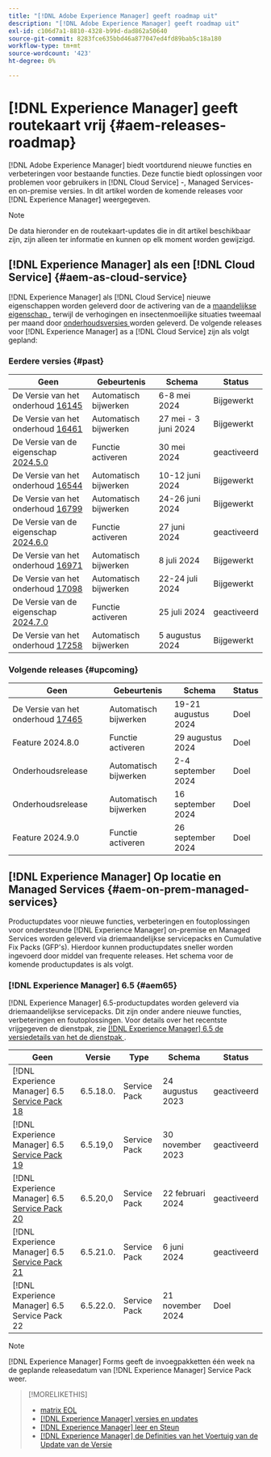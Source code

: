 ```yaml
---
title: "[!DNL Adobe Experience Manager] geeft roadmap uit"
description: "[!DNL Adobe Experience Manager] geeft roadmap uit"
exl-id: c106d7a1-8810-4328-b99d-dad862a50640
source-git-commit: 8283fce635bbd46a877047ed4fd89bab5c18a180
workflow-type: tm+mt
source-wordcount: '423'
ht-degree: 0%

---
```



# [!DNL Experience Manager] geeft routekaart vrij {#aem-releases-roadmap}

[!DNL Adobe Experience Manager] biedt voortdurend nieuwe functies en verbeteringen voor bestaande functies. Deze functie biedt oplossingen voor problemen voor gebruikers in [!DNL Cloud Service] -, Managed Services- en on-premise versies. In dit artikel worden de komende releases voor [!DNL Experience Manager] weergegeven.

>[!NOTE]
>
>De data hieronder en de routekaart-updates die in dit artikel beschikbaar zijn, zijn alleen ter informatie en kunnen op elk moment worden gewijzigd.

## [!DNL Experience Manager] als een [!DNL Cloud Service] {#aem-as-cloud-service}

[!DNL Experience Manager] als [!DNL Cloud Service] nieuwe eigenschappen worden geleverd door de activering van de a [ maandelijkse eigenschap ](https://experienceleague.adobe.com/en/docs/experience-manager-cloud-service/content/release-notes/release-notes/release-notes-current), terwijl de verhogingen en insectenmoeilijke situaties tweemaal per maand door [ onderhoudsversies ](https://experienceleague.adobe.com/en/docs/experience-manager-cloud-service/content/release-notes/maintenance/latest) worden geleverd.
De volgende releases voor [!DNL Experience Manager] as a [!DNL Cloud Service] zijn als volgt gepland:

### Eerdere versies {#past}

| Geen | Gebeurtenis | Schema | Status |
|---|---|---|---|
| De Versie van het onderhoud [ 16145 ](https://experienceleague.adobe.com/en/docs/experience-manager-cloud-service/content/release-notes/maintenance/2024/2024-5-0#release-16145) | Automatisch bijwerken | 6-8 mei 2024 | Bijgewerkt |
| De Versie van het onderhoud [ 16461 ](https://experienceleague.adobe.com/en/docs/experience-manager-cloud-service/content/release-notes/maintenance/2024/2024-5-0#release-16461) | Automatisch bijwerken | 27 mei - 3 juni 2024 | Bijgewerkt |
| De Versie van de eigenschap [ 2024.5.0 ](https://experienceleague.adobe.com/en/docs/experience-manager-cloud-service/content/release-notes/release-notes/2024/release-notes-2024-5-0) | Functie activeren | 30 mei 2024 | geactiveerd |
| De Versie van het onderhoud [ 16544 ](https://experienceleague.adobe.com/en/docs/experience-manager-cloud-service/content/release-notes/maintenance/2024/2024-6-0#release-16544) | Automatisch bijwerken | 10-12 juni 2024 | Bijgewerkt |
| De Versie van het onderhoud [ 16799 ](https://experienceleague.adobe.com/en/docs/experience-manager-cloud-service/content/release-notes/maintenance/2024/2024-6-0#release-16799) | Automatisch bijwerken | 24-26 juni 2024 | Bijgewerkt |
| De Versie van de eigenschap [ 2024.6.0 ](https://experienceleague.adobe.com/en/docs/experience-manager-cloud-service/content/release-notes/release-notes/2024/release-notes-2024-6-0) | Functie activeren | 27 juni 2024 | geactiveerd |
| De Versie van het onderhoud [ 16971 ](https://experienceleague.adobe.com/en/docs/experience-manager-cloud-service/content/release-notes/maintenance/2024/2024-7-0#release-16971) | Automatisch bijwerken | 8 juli 2024 | Bijgewerkt |
| De Versie van het onderhoud [ 17098 ](https://experienceleague.adobe.com/en/docs/experience-manager-cloud-service/content/release-notes/maintenance/2024/2024-7-0#release-17098) | Automatisch bijwerken | 22-24 juli 2024 | Bijgewerkt |
| De Versie van de eigenschap [ 2024.7.0 ](https://experienceleague.adobe.com/en/docs/experience-manager-cloud-service/content/release-notes/release-notes/release-notes-current) | Functie activeren | 25 juli 2024 | geactiveerd |
| De Versie van het onderhoud [ 17258 ](https://experienceleague.adobe.com/en/docs/experience-manager-cloud-service/content/release-notes/maintenance/2024/2024-8-0#release-17258) | Automatisch bijwerken | 5 augustus 2024 | Bijgewerkt |

### Volgende releases {#upcoming}

| Geen | Gebeurtenis | Schema | Status |
|---|---|---|---|
| De Versie van het onderhoud [ 17465 ](https://experienceleague.adobe.com/en/docs/experience-manager-cloud-service/content/release-notes/maintenance/latest) | Automatisch bijwerken | 19-21 augustus 2024 | Doel |
| Feature 2024.8.0 | Functie activeren | 29 augustus 2024 | Doel |
| Onderhoudsrelease | Automatisch bijwerken | 2-4 september 2024 | Doel |
| Onderhoudsrelease | Automatisch bijwerken | 16 september 2024 | Doel |
| Feature 2024.9.0 | Functie activeren | 26 september 2024 | Doel |

## [!DNL Experience Manager] Op locatie en Managed Services {#aem-on-prem-managed-services}

Productupdates voor nieuwe functies, verbeteringen en foutoplossingen voor ondersteunde [!DNL Experience Manager] on-premise en Managed Services worden geleverd via driemaandelijkse servicepacks en Cumulative Fix Packs (GFP&#39;s). Hierdoor kunnen productupdates sneller worden ingevoerd door middel van frequente releases. Het schema voor de komende productupdates is als volgt.

### [!DNL Experience Manager] 6.5 {#aem65}

[!DNL Experience Manager] 6.5-productupdates worden geleverd via driemaandelijkse servicepacks. Dit zijn onder andere nieuwe functies, verbeteringen en foutoplossingen. Voor details over het recentste vrijgegeven de dienstpak, zie [[!DNL Experience Manager]  6.5 de versiedetails van het de dienstpak ](https://experienceleague.adobe.com/en/docs/experience-manager-65/content/release-notes/release-notes).

| Geen | Versie | Type | Schema | Status |
|---|---|---|---|---|
| [!DNL Experience Manager] 6.5 [ Service Pack 18 ](https://experienceleague.adobe.com/en/docs/experience-manager-65/content/release-notes/service-pack/6-5-18) | 6.5.18.0. | Service Pack | 24 augustus 2023 | geactiveerd |
| [!DNL Experience Manager] 6.5 [ Service Pack 19 ](https://experienceleague.adobe.com/en/docs/experience-manager-65/content/release-notes/service-pack/6-5-19) | 6.5.19,0 | Service Pack | 30 november 2023 | geactiveerd |
| [!DNL Experience Manager] 6.5 [ Service Pack 20 ](https://experienceleague.adobe.com/en/docs/experience-manager-65/content/release-notes/service-pack/6-5-20) | 6.5.20,0 | Service Pack | 22 februari 2024 | geactiveerd |
| [!DNL Experience Manager] 6.5 [ Service Pack 21 ](https://experienceleague.adobe.com/en/docs/experience-manager-65/content/release-notes/release-notes) | 6.5.21.0. | Service Pack | 6 juni 2024 | geactiveerd |
| [!DNL Experience Manager] 6.5 Service Pack 22 | 6.5.22.0. | Service Pack | 21 november 2024 | Doel |

>[!NOTE]
>
>[!DNL Experience Manager] Forms geeft de invoegpakketten één week na de geplande releasedatum van [!DNL Experience Manager] Service Pack weer.

>[!MORELIKETHIS]
>
>* [ matrix EOL ](https://helpx.adobe.com/support/programs/eol-matrix.html)
>* [[!DNL Experience Manager]  versies en updates ](https://experienceleague.adobe.com/en/docs/experience-manager-release-information/aem-release-updates/aem-releases-updates)
>* [[!DNL Experience Manager]  leer en Steun ](https://experienceleague.adobe.com/en/docs/experience-manager-cloud-service)
>* [[!DNL Experience Manager]  de Definities van het Voertuig van de Update van de Versie ](/help/using/update-release-vehicle-definitions.md)
